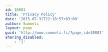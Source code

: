 ```yaml
---
id: 10801
title: 'Privacy Policy'
date: '2015-07-31T22:10:57+03:00'
author: Summeli
layout: page
guid: 'http://www.summeli.fi/?page_id=10801'
sharing_disabled:
    - '1'
---
```


